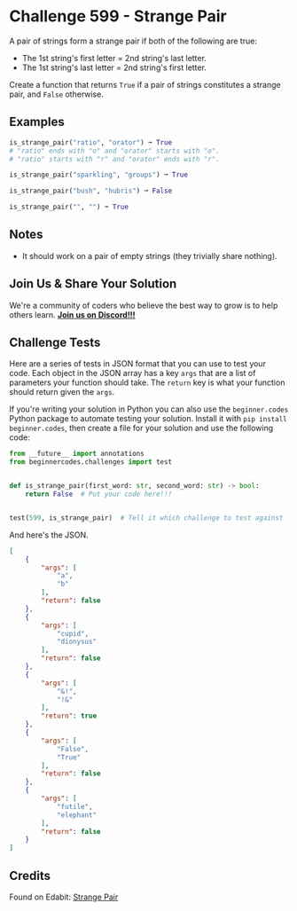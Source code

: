 # Challenge 599 - Strange Pair

A pair of strings form a strange pair if both of the following are true:

- The 1st string's first letter = 2nd string's last letter.
- The 1st string's last letter = 2nd string's first letter.

Create a function that returns `True` if a pair of strings constitutes a strange pair, and `False` otherwise.

## Examples
```python
is_strange_pair("ratio", "orator") ➞ True
# "ratio" ends with "o" and "orator" starts with "o".
# "ratio" starts with "r" and "orator" ends with "r".

is_strange_pair("sparkling", "groups") ➞ True

is_strange_pair("bush", "hubris") ➞ False

is_strange_pair("", "") ➞ True
```
## Notes

- It should work on a pair of empty strings (they trivially share nothing).

## Join Us & Share Your Solution

We're a community of coders who believe the best way to grow is to help others learn. **[Join us on Discord!!!](https://discord.gg/sfHykntuGy)**

## Challenge Tests

Here are a series of tests in JSON format that you can use to test your code. Each object in the JSON array has a key `args` that are a list of parameters your function should take. The `return` key is what your function should return given the `args`. 

If you're writing your solution in Python you can also use the `beginner.codes` Python package to automate testing your solution. Install it with `pip install beginner.codes`, then create a file for your solution and use the following code:
```python
from __future__ import annotations
from beginnercodes.challenges import test


def is_strange_pair(first_word: str, second_word: str) -> bool:
    return False  # Put your code here!!!


test(599, is_strange_pair)  # Tell it which challenge to test against
```
And here's the JSON.
```json
[
    {
        "args": [
            "a",
            "b"
        ],
        "return": false
    },
    {
        "args": [
            "cupid",
            "dionysus"
        ],
        "return": false
    },
    {
        "args": [
            "&!",
            "!&"
        ],
        "return": true
    },
    {
        "args": [
            "False",
            "True"
        ],
        "return": false
    },
    {
        "args": [
            "futile",
            "elephant"
        ],
        "return": false
    }
]
```
## Credits

Found on Edabit: [Strange Pair](https://edabit.com/challenge/HWxNGdeoPxzievGa3)
